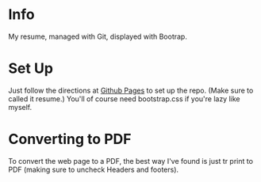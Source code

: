 Info
====

My resume, managed with Git, displayed with Bootrap.

Set Up
======

Just follow the directions at [Github Pages](http://help.github.com/pages/#project_pages_manually) to set up the repo. (Make sure to called it resume.) You'll of course need bootstrap.css if you're lazy like myself.

Converting to PDF
=================

To convert the web page to a PDF, the best way I've found is just tr print to PDF (making sure to uncheck Headers and footers).
